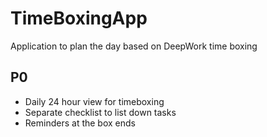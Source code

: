 # TimeBoxingApp
Application to plan the day based on DeepWork time boxing

## P0
* Daily 24 hour view for timeboxing
* Separate checklist to list down tasks
* Reminders at the box ends
